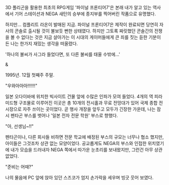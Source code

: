 3D 폴리곤을 활용한 최초의 RPG게임 '파이널 프론티어7'은 본래 내가 알고 있는 역사에서 기어 스테이션과 NEGA 새턴의 승부에 종지부를 찍어버린 작품으로 유명했다. 

하지만... 
컴플리트 라온이 발매된 지금. 파이널 프론티어7은 제작이 완료되면 당연히 자사의 콘솔로 출시될 것이 불보듯 뻔한 상태였다. 
하지만 그토록 짜릿했던 콘솔간의 전쟁을 볼 수 없다는 것은 지금 살아가는 이 시대의 게이머들에게 큰 죄를 짓는 듣한 기분이든 나는 한가지 재밌는 생각을 떠올렸다. 

'하나의 불씨가 사그라 들었다면, 또 다른 불씨를 태울 수밖에...' 

& 

1995년. 12월 첫째주 주말. 

"우와아아아!!!!!!" 

일본 오다이바에 위치한 빅사이트 건물 앞에 수많은 인파가 모여 들었다. 
4개의 역 피라미드형 구조물로 이루어진 이곳은 총 10개의 전시홀과 무료 전망대가 있어 국제 종합 전시장으로 자주 쓰이는 곳이었다. 
곧 행사 개장을 앞두고 모두가 긴장한 가운데, 나는 잠시 펜타곤 부스를 벗어나 '일본 전자 전문 학원' 부스로 향했다. 

"아, 선생님~!!" 

펜타곤이나, 다른 회사들 비하면 전문 학교에 배정된 부스의 규모는 너무나 협소 했지만, 아이들은 그것조차 상관 없는 모양이었다. 공교롭게도 NEGA의 부스와 인접한 위치였기에 내가 모습을 드러내자 NEGA 쪽에서 따가운 눈초리를 보내왔지만, 그런건 아무 상관 없었다. 

"준비는 어때?" 

나의 물음에 PC 앞에 앉아 있던 스즈코가 엄지 손가락을 세우며 빙긋 웃어 보였다. 